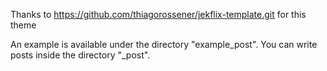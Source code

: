 Thanks to https://github.com/thiagorossener/jekflix-template.git for this theme

An example is available under the directory "example_post". You can write posts inside the directory "_post".
